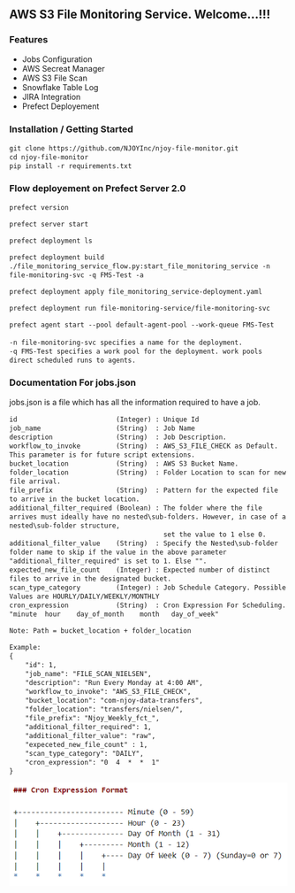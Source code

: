 ## AWS S3 File Monitoring Service. Welcome...!!!

### Features 
- Jobs Configuration
- AWS Secreat Manager
- AWS S3 File Scan
- Snowflake Table Log
- JIRA Integration 
- Prefect Deployement

### Installation / Getting Started
```
git clone https://github.com/NJOYInc/njoy-file-monitor.git
cd njoy-file-monitor
pip install -r requirements.txt
```


### Flow deployement on Prefect Server 2.0
```
prefect version
```

```
prefect server start
```

```
prefect deployment ls
```

```
prefect deployment build ./file_monitoring_service_flow.py:start_file_monitoring_service -n file-monitoring-svc -q FMS-Test -a
```

```
prefect deployment apply file_monitoring_service-deployment.yaml
```

```
prefect deployment run file-monitoring-service/file-monitoring-svc
```

```
prefect agent start --pool default-agent-pool --work-queue FMS-Test

-n file-monitoring-svc specifies a name for the deployment.
-q FMS-Test specifies a work pool for the deployment. work pools direct scheduled runs to agents.
```

### Documentation For jobs.json
jobs.json is a file which has all the information required to have a job.


```
id                         (Integer) : Unique Id                
job_name                   (String)  : Job Name
description                (String)  : Job Description.
workflow_to_invoke         (String)  : AWS_S3_FILE_CHECK as Default. This parameter is for future script extensions.
bucket_location            (String)  : AWS S3 Bucket Name.
folder_location            (String)  : Folder Location to scan for new file arrival. 
file_prefix                (String)  : Pattern for the expected file to arrive in the bucket location.
additional_filter_required (Boolean) : The folder where the file arrives must ideally have no nested\sub-folders. However, in case of a nested\sub-folder structure, 
                                       set the value to 1 else 0. 
additional_filter_value    (String)  : Specify the Nested\sub-folder folder name to skip if the value in the above parameter                                   "additional_filter_required" is set to 1. Else "".
expected_new_file_count    (Integer) : Expected number of distinct files to arrive in the designated bucket.
scan_type_category         (Integer) : Job Schedule Category. Possible Values are HOURLY/DAILY/WEEKLY/MONTHLY
cron_expression            (String)  : Cron Expression For Scheduling. "minute	hour	day_of_month	month	day_of_week"
```

```
Note: Path = bucket_location + folder_location
```

```
Example:
{
    "id": 1,
    "job_name": "FILE_SCAN_NIELSEN",
    "description": "Run Every Monday at 4:00 AM",
    "workflow_to_invoke": "AWS_S3_FILE_CHECK",
    "bucket_location": "com-njoy-data-transfers",
    "folder_location": "transfers/nielsen/",
    "file_prefix": "Njoy_Weekly_fct_",
    "additional_filter_required": 1,
    "additional_filter_value": "raw",
    "expeceted_new_file_count" : 1,
    "scan_type_category": "DAILY",
    "cron_expression": "0  4  *  *  1"
}
```
![Image](./screenshots/CronExpressionFormat.png)


